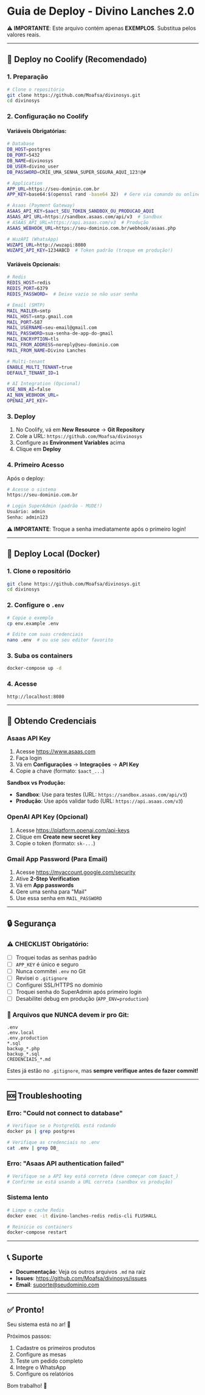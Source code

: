# Guia de Deploy - Divino Lanches 2.0

⚠️ **IMPORTANTE**: Este arquivo contém apenas **EXEMPLOS**. Substitua pelos valores reais.

---

## 🚀 Deploy no Coolify (Recomendado)

### 1. Preparação

```bash
# Clone o repositório
git clone https://github.com/Moafsa/divinosys.git
cd divinosys
```

### 2. Configuração no Coolify

#### Variáveis Obrigatórias:

```bash
# Database
DB_HOST=postgres
DB_PORT=5432
DB_NAME=divinosys
DB_USER=divino_user
DB_PASSWORD=CRIE_UMA_SENHA_SUPER_SEGURA_AQUI_123!@#

# Application
APP_URL=https://seu-dominio.com.br
APP_KEY=base64:$(openssl rand -base64 32)  # Gere via comando ou online

# Asaas (Payment Gateway)
ASAAS_API_KEY=$aact_SEU_TOKEN_SANDBOX_OU_PRODUCAO_AQUI
ASAAS_API_URL=https://sandbox.asaas.com/api/v3  # Sandbox
# ASAAS_API_URL=https://api.asaas.com/v3  # Produção
ASAAS_WEBHOOK_URL=https://seu-dominio.com.br/webhook/asaas.php

# WuzAPI (WhatsApp)
WUZAPI_URL=http://wuzapi:8080
WUZAPI_API_KEY=1234ABCD  # Token padrão (troque em produção!)
```

#### Variáveis Opcionais:

```bash
# Redis
REDIS_HOST=redis
REDIS_PORT=6379
REDIS_PASSWORD=  # Deixe vazio se não usar senha

# Email (SMTP)
MAIL_MAILER=smtp
MAIL_HOST=smtp.gmail.com
MAIL_PORT=587
MAIL_USERNAME=seu-email@gmail.com
MAIL_PASSWORD=sua-senha-de-app-do-gmail
MAIL_ENCRYPTION=tls
MAIL_FROM_ADDRESS=noreply@seu-dominio.com
MAIL_FROM_NAME=Divino Lanches

# Multi-tenant
ENABLE_MULTI_TENANT=true
DEFAULT_TENANT_ID=1

# AI Integration (Opcional)
USE_N8N_AI=false
AI_N8N_WEBHOOK_URL=
OPENAI_API_KEY=
```

### 3. Deploy

1. No Coolify, vá em **New Resource** → **Git Repository**
2. Cole a URL: `https://github.com/Moafsa/divinosys`
3. Configure as **Environment Variables** acima
4. Clique em **Deploy**

### 4. Primeiro Acesso

Após o deploy:

```bash
# Acesse o sistema
https://seu-dominio.com.br

# Login SuperAdmin (padrão - MUDE!)
Usuário: admin
Senha: admin123
```

⚠️ **IMPORTANTE**: Troque a senha imediatamente após o primeiro login!

---

## 🐳 Deploy Local (Docker)

### 1. Clone o repositório

```bash
git clone https://github.com/Moafsa/divinosys.git
cd divinosys
```

### 2. Configure o `.env`

```bash
# Copie o exemplo
cp env.example .env

# Edite com suas credenciais
nano .env  # ou use seu editor favorito
```

### 3. Suba os containers

```bash
docker-compose up -d
```

### 4. Acesse

```
http://localhost:8080
```

---

## 🔑 Obtendo Credenciais

### Asaas API Key

1. Acesse https://www.asaas.com
2. Faça login
3. Vá em **Configurações** → **Integrações** → **API Key**
4. Copie a chave (formato: `$aact_...`)

**Sandbox vs Produção:**
- **Sandbox**: Use para testes (URL: `https://sandbox.asaas.com/api/v3`)
- **Produção**: Use após validar tudo (URL: `https://api.asaas.com/v3`)

### OpenAI API Key (Opcional)

1. Acesse https://platform.openai.com/api-keys
2. Clique em **Create new secret key**
3. Copie o token (formato: `sk-...`)

### Gmail App Password (Para Email)

1. Acesse https://myaccount.google.com/security
2. Ative **2-Step Verification**
3. Vá em **App passwords**
4. Gere uma senha para "Mail"
5. Use essa senha em `MAIL_PASSWORD`

---

## 🔒 Segurança

### ⚠️ CHECKLIST Obrigatório:

- [ ] Troquei todas as senhas padrão
- [ ] `APP_KEY` é único e seguro
- [ ] Nunca commitei `.env` no Git
- [ ] Revisei o `.gitignore`
- [ ] Configurei SSL/HTTPS no domínio
- [ ] Troquei senha do SuperAdmin após primeiro login
- [ ] Desabilitei debug em produção (`APP_ENV=production`)

### 📁 Arquivos que NUNCA devem ir pro Git:

```
.env
.env.local
.env.production
*.sql
backup_*.php
backup_*.sql
CREDENCIAIS_*.md
```

Estes já estão no `.gitignore`, mas **sempre verifique antes de fazer commit!**

---

## 🆘 Troubleshooting

### Erro: "Could not connect to database"

```bash
# Verifique se o PostgreSQL está rodando
docker ps | grep postgres

# Verifique as credenciais no .env
cat .env | grep DB_
```

### Erro: "Asaas API authentication failed"

```bash
# Verifique se a API key está correta (deve começar com $aact_)
# Confirme se está usando a URL correta (sandbox vs produção)
```

### Sistema lento

```bash
# Limpe o cache Redis
docker exec -it divino-lanches-redis redis-cli FLUSHALL

# Reinicie os containers
docker-compose restart
```

---

## 📞 Suporte

- **Documentação**: Veja os outros arquivos `.md` na raiz
- **Issues**: https://github.com/Moafsa/divinosys/issues
- **Email**: suporte@seudominio.com

---

## ✅ Pronto!

Seu sistema está no ar! 🎉

Próximos passos:
1. Cadastre os primeiros produtos
2. Configure as mesas
3. Teste um pedido completo
4. Integre o WhatsApp
5. Configure os relatórios

Bom trabalho! 🚀

